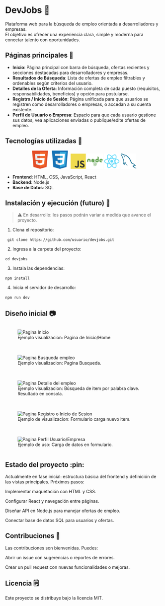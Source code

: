 #  DevJobs :briefcase:

Plataforma web para la búsqueda de empleo orientada a desarrolladores y empresas.  
El objetivo es ofrecer una experiencia clara, simple y moderna para conectar talento con oportunidades.

##  Páginas principales :notebook_with_decorative_cover:

- **Inicio**: Página principal con barra de búsqueda, ofertas recientes y secciones destacadas para desarrolladores y empresas.  
- **Resultados de Búsqueda**: Lista de ofertas de empleo filtrables y ordenables según criterios del usuario.  
- **Detalles de la Oferta**: Información completa de cada puesto (requisitos, responsabilidades, beneficios) y opción para postularse.  
- **Registro / Inicio de Sesión**: Página unificada para que usuarios se registren como desarrolladores o empresas, o accedan a su cuenta existente.  
- **Perfil de Usuario o Empresa**: Espacio para que cada usuario gestione sus datos, vea aplicaciones enviadas o publique/edite ofertas de empleo.  

##  Tecnologías utilizadas :wrench:

<div align="center" background-color="white">
  <img src="https://raw.githubusercontent.com/devicons/devicon/54cfe13ac10eaa1ef817a343ab0a9437eb3c2e08/icons/html5/html5-original.svg" width="60">
  <img src="https://raw.githubusercontent.com/devicons/devicon/54cfe13ac10eaa1ef817a343ab0a9437eb3c2e08/icons/css3/css3-original.svg" width="60">
  <img src="https://raw.githubusercontent.com/devicons/devicon/54cfe13ac10eaa1ef817a343ab0a9437eb3c2e08/icons/javascript/javascript-original.svg" width="50">
  <img src="https://raw.githubusercontent.com/devicons/devicon/54cfe13ac10eaa1ef817a343ab0a9437eb3c2e08/icons/nodejs/nodejs-plain-wordmark.svg" width="50">
  <img src="https://raw.githubusercontent.com/devicons/devicon/54cfe13ac10eaa1ef817a343ab0a9437eb3c2e08/icons/react/react-original.svg" width="50">
  <img src="https://raw.githubusercontent.com/devicons/devicon/54cfe13ac10eaa1ef817a343ab0a9437eb3c2e08/icons/mysql/mysql-original.svg" width="50">

</div>

- **Frontend**: HTML, CSS, JavaScript, React  
- **Backend**: Node.js  
- **Base de Datos**: SQL
##  Instalación y ejecución (futuro) :rocket:

> ⚠️ En desarrollo: los pasos podrán variar a medida que avance el proyecto.

1. Clona el repositorio:

``` git clone https://github.com/usuario/devjobs.git```

2. Ingresa a la carpeta del proyecto: 

```cd devjobs```

3. Instala las dependencias:

```npm install```

4. Inicia el servidor de desarrollo:

```npm run dev```

##  Diseño inicial :camera:

<section style="display: flex; flex-direction: column; gap: 20px;">
    <figure>
      <img src="./assets/img/screen_inicio.png" alt="Pagina Inicio">
      <figcaption>Ejemplo visualizacion: Pagina de Inicio/Home</figcaption>
    </figure>
    <figure>
      <img src="./assets/img/screen_busqueda.png" alt="Pagina Busqueda empleo">
      <figcaption>Ejemplo visualizacion: Pagina Busqueda.</figcaption>
    </figure>
    <figure>
      <img src="./assets/img/screen_detalles.png" alt="Pagina Detalle del empleo">
      <figcaption>Ejemplo visualizacion: Búsqueda de item por palabra clave. Resultado en consola.</figcaption>
    </figure>
    <figure>
      <img src="./assets/img/screen_iniciosesionyregistro.png" alt="Pagina Registro o Inicio de Sesion">
      <figcaption>Ejemplo de visualizacion: Formulario carga nuevo item.</figcaption>
    </figure>
    <figure>
      <img src="./assets/img/screen_perfil.png" alt="Pagina Perfil Usuario/Empresa">
      <figcaption>Ejemplo de uso: Carga de datos en formulario.</figcaption>
    </figure>
</section>


##  Estado del proyecto :pin:

Actualmente en fase inicial: estructura básica del frontend y definición de las vistas principales.
Próximos pasos:

Implementar maquetación con HTML y CSS.

Configurar React y navegación entre páginas.

Diseñar API en Node.js para manejar ofertas de empleo.

Conectar base de datos SQL para usuarios y ofertas.

##  Contribuciones :handshake:

Las contribuciones son bienvenidas. Puedes:

Abrir un issue con sugerencias o reportes de errores.

Crear un pull request con nuevas funcionalidades o mejoras.

##  Licencia :spiral_notepad:

Este proyecto se distribuye bajo la licencia MIT.

